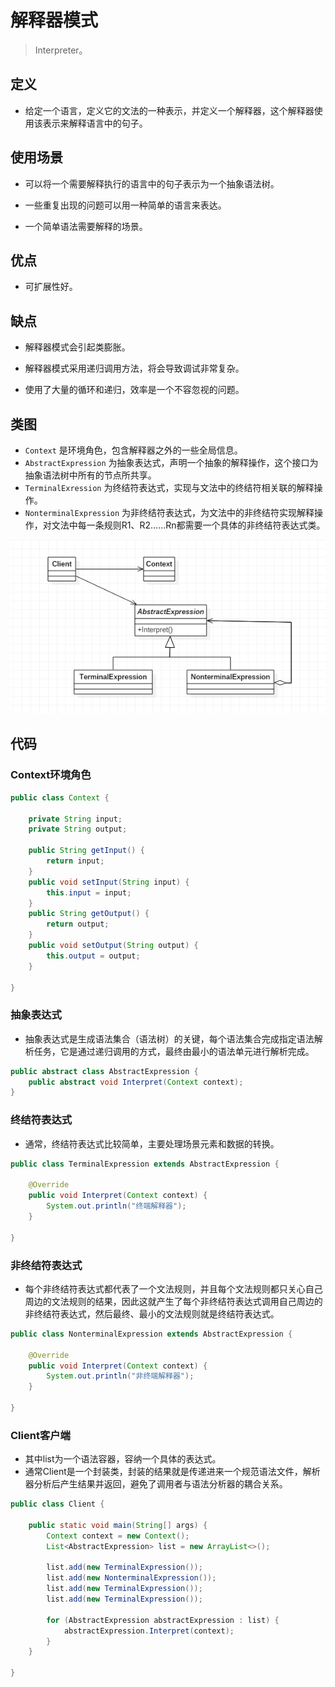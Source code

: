 # 解释器模式

> Interpreter。

## 定义

- 给定一个语言，定义它的文法的一种表示，并定义一个解释器，这个解释器使用该表示来解释语言中的句子。


## 使用场景

- 可以将一个需要解释执行的语言中的句子表示为一个抽象语法树。

- 一些重复出现的问题可以用一种简单的语言来表达。
- 一个简单语法需要解释的场景。

## 优点

- 可扩展性好。


## 缺点

- 解释器模式会引起类膨胀。

- 解释器模式采用递归调用方法，将会导致调试非常复杂。
- 使用了大量的循环和递归，效率是一个不容忽视的问题。

## 类图

- `Context` 是环境角色，包含解释器之外的一些全局信息。
- `AbstractExpression` 为抽象表达式，声明一个抽象的解释操作，这个接口为抽象语法树中所有的节点所共享。
- `TerminalExression` 为终结符表达式，实现与文法中的终结符相关联的解释操作。
- `NonterminalExpression` 为非终结符表达式，为文法中的非终结符实现解释操作，对文法中每一条规则R1、R2……Rn都需要一个具体的非终结符表达式类。

![1018770-20190528161529473-2071809116](image/1018770-20190528161529473-2071809116.png)

## 代码

### Context环境角色

```java
public class Context {

    private String input;
    private String output;

    public String getInput() {
        return input;
    }
    public void setInput(String input) {
        this.input = input;
    }
    public String getOutput() {
        return output;
    }
    public void setOutput(String output) {
        this.output = output;
    }

}
```

### 抽象表达式

- 抽象表达式是生成语法集合（语法树）的关键，每个语法集合完成指定语法解析任务，它是通过递归调用的方式，最终由最小的语法单元进行解析完成。

```java
public abstract class AbstractExpression {
    public abstract void Interpret(Context context);
}
```

### 终结符表达式

- 通常，终结符表达式比较简单，主要处理场景元素和数据的转换。

```java
public class TerminalExpression extends AbstractExpression {

    @Override
    public void Interpret(Context context) {
        System.out.println("终端解释器");
    }

}
```

### 非终结符表达式

- 每个非终结符表达式都代表了一个文法规则，并且每个文法规则都只关心自己周边的文法规则的结果，因此这就产生了每个非终结符表达式调用自己周边的非终结符表达式，然后最终、最小的文法规则就是终结符表达式。

```java
public class NonterminalExpression extends AbstractExpression {

    @Override
    public void Interpret(Context context) {
        System.out.println("非终端解释器");
    }

}
```

### Client客户端

- 其中list为一个语法容器，容纳一个具体的表达式。
- 通常Client是一个封装类，封装的结果就是传递进来一个规范语法文件，解析器分析后产生结果并返回，避免了调用者与语法分析器的耦合关系。

```java
public class Client {

    public static void main(String[] args) {
        Context context = new Context();
        List<AbstractExpression> list = new ArrayList<>();

        list.add(new TerminalExpression());
        list.add(new NonterminalExpression());
        list.add(new TerminalExpression());
        list.add(new TerminalExpression());

        for (AbstractExpression abstractExpression : list) {
            abstractExpression.Interpret(context);
        }
    }

}
```

